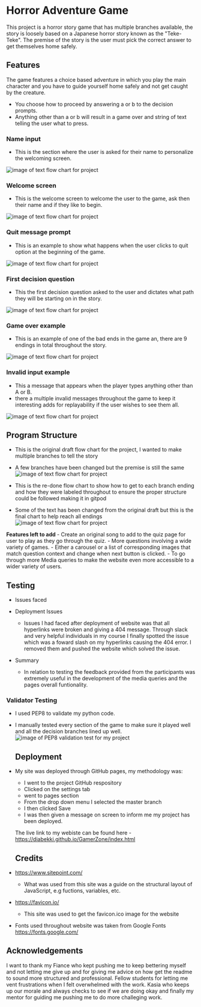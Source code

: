 # Horror Adventure Game
This project is a horror story game that has multiple branches available, the story is loosely based on a Japanese horror story known as the "Teke-Teke".
The premise of the story is the user must pick the correct answer to get themselves home safely.

## Features
The game features a choice based adventure in which you play the main character and you have to guide yourself home safely and not get caught by the creature.
- You choose how to proceed by answering a or b to the decision prompts.
- Anything other than a or b will result in a game over and string of text telling the user what to press.

### Name input
- This is the section where the user is asked for their name to personalize the welcoming screen.

![image of text flow chart for project](static/images-for-python-readme/name-input.JPG) 


### Welcome screen
- This is the welcome screen to welcome the user to the game, ask then their name and if they like to begin.

![image of text flow chart for project](static/images-for-python-readme/welcome-screen-for-user.JPG) 


### Quit message prompt
- This is an example to show what happens when the user clicks to quit option at the beginning of the game.

![image of text flow chart for project](static/images-for-python-readme/when-user-clicks-quit.JPG) 

### First decision question
- This the first decision question asked to the user and dictates what path they will be starting on in the story.

![image of text flow chart for project](static/images-for-python-readme/first-decison-branch.JPG)

### Game over example
- This is an example of one of the bad ends in the game an, there are 9 endings in total throughout the story.

![image of text flow chart for project](static/images-for-python-readme/game-over-example.JPG)

### Invalid input example
- This a message that appears when the player types anything other than A or B.
- there a multiple invalid messages throughout the game to keep it interesting adds for replayability if the user wishes to see them all.

![image of text flow chart for project](static/images-for-python-readme/invalid-input-message.JPG) 





## Program Structure
- This is the original draft flow chart for the project, I wanted to make multiple branches to tell the story
- A few branches have been changed but the premise is still the same 
![image of text flow chart for project](static/images-for-python-readme/flow-chart-for-text.jpeg) 

- This is the re-done flow chart to show how to get to each branch ending and how they were labeled throughout to ensure the proper structure could be followed making it in gitpod
- Some of the text has been changed from the original draft but this is the final chart to help reach all endings 
![image of text flow chart for project](static/images-for-python-readme/flow-chart-for-decisions-guide.jpeg) 

 **Features left to add**
    - Create an original song to add to the quiz page for user to play as they go through the quiz.
    - More questions involving a wide variety of games.
    - Either a carousel or a list of corresponding images that match question context and change when next button is clicked.
    - To go through more Media queries to make the website even more accessible to a wider variety of users.

 ## Testing
- Issues faced

- Deployment Issues
    - Issues I had faced after deployment of website was that all hyperlinks were broken and giving a 404 message.
    Through slack and very helpful individuals in my course I finally spotted the issue which was a foward slash on my hyperlinks causing the 404 error. I removed them and pushed the website which solved the issue.

- Summary
    - In relation to testing the feedback provided from the participants was extremely useful in the development of the media queries and the pages overall funtionality. 


### Validator Testing 
- I used PEP8 to validate my python code.
- I manually tested every section of the game to make sure it played well
  and all the decision branches lined up well. 
  ![image of PEP8 validation test for my project](static/images-for-python-readme/python-project-validation-image.JPG)
    



  ## Deployment 

- My site was deployed through GitHub pages, my methodology was:
  - I went to the project GitHub respository 
  - Clicked on the settings tab
  - went to pages section
  - From the drop down menu I selected the master branch 
  - I then clicked Save
  - I was then given a message on screen to inform me my project has been deployed.

  The live link to my webiste can be found here - https://diabekki.github.io/GamerZone/index.html

  ## Credits

- https://www.sitepoint.com/ 
    - What was used from this site was a guide on the structural layout of JavaScript, e.g fuctions, variables, etc.
- https://favicon.io/
    - This site was used to get the favicon.ico image for the website
- Fonts used throughout website was taken from Google Fonts https://fonts.google.com/

## Acknowledgements

I want to thank my Fiance who kept pushing me to keep bettering myself and not letting me give up and for giving me advice on how get the readme to sound more structured and professional.
Fellow students for letting me vent frustrations when I felt overwhelmed with the work.
Kasia who keeps up our morale and always checks to see if we are doing okay and finally my mentor for guiding me pushing me to do more challeging work.





